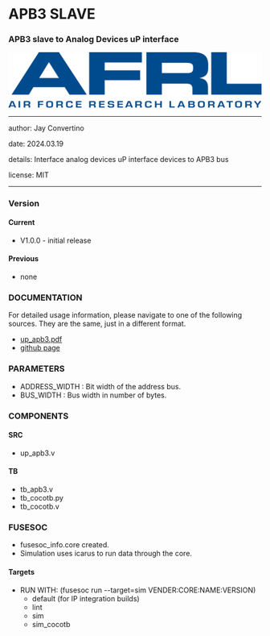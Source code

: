 # APB3 SLAVE
### APB3 slave to Analog Devices uP interface

![image](docs/manual/img/AFRL.png)

---

   author: Jay Convertino   
   
   date: 2024.03.19
   
   details: Interface analog devices uP interface devices to APB3 bus
   
   license: MIT   
   
---

### Version
#### Current
  - V1.0.0 - initial release

#### Previous
  - none

### DOCUMENTATION
  For detailed usage information, please navigate to one of the following sources. They are the same, just in a different format.

  - [up_apb3.pdf](docs/manual/up_apb3.pdf)
  - [github page](https://johnathan-convertino-afrl.github.io/up_apb3/)

### PARAMETERS

* ADDRESS_WIDTH : Bit width of the address bus.
* BUS_WIDTH     : Bus width in number of bytes.

### COMPONENTS
#### SRC

* up_apb3.v

#### TB

* tb_apb3.v
* tb_cocotb.py
* tb_cocotb.v
  
### FUSESOC

* fusesoc_info.core created.
* Simulation uses icarus to run data through the core.

#### Targets

* RUN WITH: (fusesoc run --target=sim VENDER:CORE:NAME:VERSION)
  - default (for IP integration builds)
  - lint
  - sim
  - sim_cocotb
